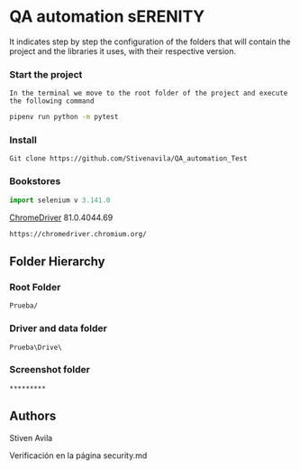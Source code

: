 # QA automation sERENITY

It indicates step by step the configuration of the folders that will contain the 
project and the libraries it uses, with their respective version.

### Start the project
```
In the terminal we move to the root folder of the project and execute the following command
```
```bash
pipenv run python -m pytest
```
### Install
```
Git clone https://github.com/Stivenavila/QA_automation_Test
```
### Bookstores
```python
import selenium v 3.141.0
```
[ChromeDriver](https://chromedriver.chromium.org/) 81.0.4044.69
```
https://chromedriver.chromium.org/
```
## Folder Hierarchy 
### Root Folder 
```
Prueba/
```
### Driver and data folder
```
Prueba\Drive\
```
### Screenshot folder
```
*********
```
## Authors
Stiven Avila

Verificación en la página security.md
